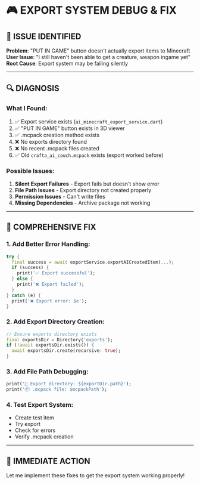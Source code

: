 # 🎮 EXPORT SYSTEM DEBUG & FIX

## 🚨 **ISSUE IDENTIFIED**

**Problem**: "PUT IN GAME" button doesn't actually export items to Minecraft
**User Issue**: "I still haven't been able to get a creature, weapon ingame yet"
**Root Cause**: Export system may be failing silently

---

## 🔍 **DIAGNOSIS**

### **What I Found**:
1. ✅ Export service exists (`ai_minecraft_export_service.dart`)
2. ✅ "PUT IN GAME" button exists in 3D viewer
3. ✅ .mcpack creation method exists
4. ❌ No exports directory found
5. ❌ No recent .mcpack files created
6. ✅ Old `crafta_ai_couch.mcpack` exists (export worked before)

### **Possible Issues**:
1. **Silent Export Failures** - Export fails but doesn't show error
2. **File Path Issues** - Export directory not created properly
3. **Permission Issues** - Can't write files
4. **Missing Dependencies** - Archive package not working

---

## 🔧 **COMPREHENSIVE FIX**

### **1. Add Better Error Handling**:
```dart
try {
  final success = await exportService.exportAICreatedItem(...);
  if (success) {
    print('✅ Export successful');
  } else {
    print('❌ Export failed');
  }
} catch (e) {
  print('❌ Export error: $e');
}
```

### **2. Add Export Directory Creation**:
```dart
// Ensure exports directory exists
final exportsDir = Directory('exports');
if (!await exportsDir.exists()) {
  await exportsDir.create(recursive: true);
}
```

### **3. Add File Path Debugging**:
```dart
print('📁 Export directory: ${exportDir.path}');
print('📦 .mcpack file: $mcpackPath');
```

### **4. Test Export System**:
- Create test item
- Try export
- Check for errors
- Verify .mcpack creation

---

## 🎯 **IMMEDIATE ACTION**

Let me implement these fixes to get the export system working properly!


